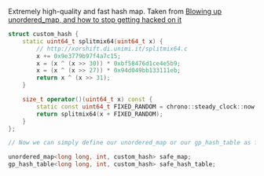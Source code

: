Extremely high-quality and fast hash map. Taken from [Blowing up unordered_map, and how to stop getting hacked on it](https://codeforces.com/blog/entry/62393)
```cpp
struct custom_hash {
    static uint64_t splitmix64(uint64_t x) {
        // http://xorshift.di.unimi.it/splitmix64.c
        x += 0x9e3779b97f4a7c15;
        x = (x ^ (x >> 30)) * 0xbf58476d1ce4e5b9;
        x = (x ^ (x >> 27)) * 0x94d049bb133111eb;
        return x ^ (x >> 31);
    }

    size_t operator()(uint64_t x) const {
        static const uint64_t FIXED_RANDOM = chrono::steady_clock::now().time_since_epoch().count();
        return splitmix64(x + FIXED_RANDOM);
    }
};

// Now we can simply define our unordered_map or our gp_hash_table as follows:

unordered_map<long long, int, custom_hash> safe_map;
gp_hash_table<long long, int, custom_hash> safe_hash_table;
```